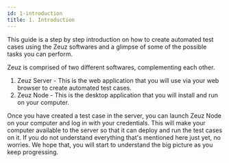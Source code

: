 ```yaml
---
id: 1-introduction
title: 1. Introduction
---
```


This guide is a step by step introduction on how to create automated test cases
using the Zeuz softwares and a glimpse of some of the possible tasks you can
perform.

Zeuz is comprised of two different softwares, complementing each other.
1. Zeuz Server - This is the web application that you will use via your web
   browser to create automated test cases.
2. Zeuz Node - This is the desktop application that you will install and run on
   your computer.

Once you have created a test case in the server, you can launch Zeuz Node on
your computer and log in with your credentials. This will make your computer
available to the server so that it can deploy and run the test cases on it. If
you do not understand everything that's mentioned here just yet, no worries. We
hope that, you will start to understand the big picture as you keep progressing.
